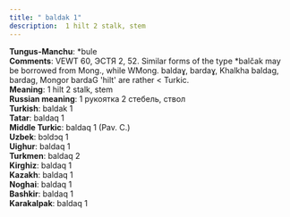 ```yaml
---
title: " baldak 1"
description:  1 hilt 2 stalk, stem
---
```


<strong>Tungus-Manchu</strong>:  *bule<br>
<strong>Comments</strong>:  VEWT 60, ЭСТЯ 2, 52. Similar forms of the type *balčak may be borrowed from Mong., while WMong. baldaɣ, bardaɣ, Khalkha baldag, bardag, Mongor bardaG 'hilt' are rather < Turkic.<br>
<strong>Meaning</strong>:  1 hilt 2 stalk, stem<br>
<strong>Russian meaning</strong>:  1 рукоятка 2 стебель, ствол<br>
<strong>Turkish</strong>:  baldak 1<br>
<strong>Tatar</strong>:  baldaq 1<br>
<strong>Middle Turkic</strong>:  baldaq 1 (Pav. C.)<br>
<strong>Uzbek</strong>:  bɔldɔq 1<br>
<strong>Uighur</strong>:  baldaq 1<br>
<strong>Turkmen</strong>:  baldaq 2<br>
<strong>Kirghiz</strong>:  baldaq 1<br>
<strong>Kazakh</strong>:  baldaq 1<br>
<strong>Noghai</strong>:  baldaq 1<br>
<strong>Bashkir</strong>:  baldaq 1<br>
<strong>Karakalpak</strong>:  baldaq 1<br>



